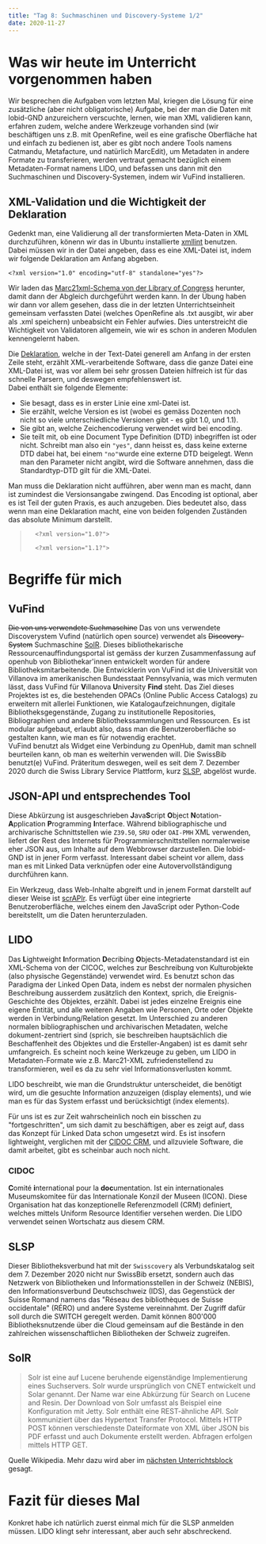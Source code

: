 ```yaml
---
title: "Tag 8: Suchmaschinen und Discovery-Systeme 1/2"
date: 2020-11-27
---
```


# Was wir heute im Unterricht vorgenommen haben
Wir besprechen die Aufgaben vom letzten Mal, kriegen die Lösung für eine zusätzliche (aber nicht obligatorische) Aufgabe, bei der man die Daten mit lobid-GND anzureichern verscuchte, lernen, wie man XML validieren kann, erfahren zudem, welche andere Werkzeuge vorhanden sind (wir beschäftigen uns z.B. mit OpenRefine, weil es eine grafische Oberfläche hat und einfach zu bedienen ist, aber es gibt noch andere Tools namens Catmandu, Metafacture, und natürlich MarcEdit), um Metadaten in andere Formate zu transferieren, werden vertraut gemacht bezüglich einem Metadaten-Format namens LIDO, und befassen uns dann mit den Suchmaschinen und Discovery-Systemen, indem wir VuFind installieren. 

## XML-Validation und die Wichtigkeit der Deklaration
Gedenkt man, eine Validierung all der transformierten Meta-Daten in XML durchzuführen, könenn wir das in Ubuntu installierte [xmllint](https://en.wikipedia.org/wiki/Libxml2) benutzen. Dabei müssen wir in der Datei angeben, dass es eine XML-Datei ist, indem wir folgende Deklaration am Anfang abgeben. 

`<?xml version="1.0" encoding="utf-8" standalone="yes"?>`

Wir laden das [Marc21xml-Schema von der Library of Congress](https://www.loc.gov/standards/marcxml/schema/MARC21slim.xsd) herunter, damit dann der Abgleich durchgeführt werden kann. 
In der Übung haben wir dann vor allem gesehen, dass die in der letzten Unterrichtseinheit gemeinsam verfassten Datei (welches OpenRefine als .txt ausgibt, wir aber als .xml speichern) unbeabsicht ein Fehler aufwies. 
Dies unterstreicht die Wichtigkeit von Validatoren allgemein, wie wir es schon in anderen Modulen kennengelernt haben. 

Die [Deklaration](https://de.wikipedia.org/wiki/XML-Deklaration), welche in der Text-Datei generell am Anfang in der ersten Zeile steht, erzählt XML-verarbeitende Software, dass die ganze Datei eine XML-Datei ist, was vor allem bei sehr grossen Dateien hilfreich ist für das schnelle Parsern, und deswegen empfehlenswert ist.  
Dabei enthält sie folgende Elemente:
* Sie besagt, dass es in erster Linie eine xml-Datei ist.
* Sie erzählt, welche Version es ist (wobei es gemäss Dozenten noch nicht so viele unterschiedliche Versionen gibt - es gibt 1.0, und 1.1). 
* Sie gibt an, welche Zeichencodierung verwendet wird bei encoding. 
* Sie teilt mit, ob eine Document Type Definition (DTD) inbegriffen ist oder nicht. Schreibt man also ein `"yes"`, dann heisst es, dass keine externe DTD dabei hat, bei einem `"no"`wurde eine externe DTD beigelegt. Wenn man den Parameter nicht angibt, wird die Software annehmen, dass die Standardtyp-DTD gilt für die XML-Datei. 

Man muss die Deklaration nicht aufführen, aber wenn man es macht, dann ist zumindest die Versionsangabe zwingend. Das Encoding ist optional, aber es ist Teil der guten Praxis, es auch anzugeben. 
Dies bedeutet also, dass wenn man eine Deklaration macht, eine von beiden folgenden Zuständen das absolute Minimum darstellt. 
>       <?xml version="1.0?">
>
>       <?xml version="1.1?">

# Begriffe für mich

## VuFind
~~Die von uns verwendete Suchmaschine~~ Das von uns verwendete Discoverystem Vufind (natürlich open source) verwendet als ~~Discovery-System~~ Suchmaschine [SolR](#SolR). Dieses bibliothekarische Ressourcenauffindungsportal ist gemäss der kurzen Zusammenfassung auf openhub von Bibliothekar'innen entwickelt worden für andere Bibliotheksmitarbeitende. Die Entwicklerin von VuFind ist die Universität von Villanova im amerikanischen Bundesstaat Pennsylvania, was mich vermuten lässt, dass VuFind für **V**illanova **U**niversity **Find** steht. 
Das Ziel dieses Projektes ist es, die bestehenden OPACs (Online Public Access Catalogs) zu erweitern mit allerlei Funktionen, wie Katalogaufzeichnungen, digitale Bibliotheksgegenstände, Zugang zu institutionelle Repositories, Bibliographien und andere Bibliothekssammlungen und Ressourcen. Es ist modular aufgebaut, erlaubt also, dass man die Benutzeroberfläche so gestalten kann, wie man es für notwendig erachtet.  
VuFind benutzt als Widget eine Verbindung zu OpenHub, damit man schnell beurteilen kann, ob man es weiterhin verwenden will. 
Die SwissBib benutzt(e) VuFind. Präteritum deswegen, weil es seit dem 7. Dezember 2020 durch die Swiss Library Service Plattform, kurz [SLSP](#SLSP), abgelöst wurde. 

## JSON-API und entsprechendes Tool
Diese Abkürzung ist ausgeschrieben **J**ava**S**cript **O**bject **N**otation-**A**pplication **P**rogramming **I**nterface. 
Während bibliographische und archivarische Schnittstellen wie `Z39.50`, `SRU` oder `OAI-PMH` XML verwenden, liefert der Rest des Internets für Programmierschnittstellen normalerweise eher JSON aus, um Inhalte auf dem Webbrowser darzustellen. Die lobid-GND ist in jener Form verfasst. Interessant dabei scheint vor allem, dass man es mit Linked Data verknüpfen oder eine Autovervollständigung durchführen kann. 

Ein Werkzeug, dass Web-Inhalte abgreift und in jenem Format darstellt auf dieser Weise ist [scrAPIr](https://scrapir.org/). Es verfügt über eine integrierte Benutzeroberfläche, welches einem den JavaScript oder Python-Code bereitstellt, um die Daten herunterzuladen.   

## LIDO
Das **L**ightweight **I**nformation **D**ecribing **O**bjects-Metadatenstandard ist ein XML-Schema von der CICOC, welches zur Beschreibung von Kulturobjekte (also physische Gegenstände) verwendet wird. Es benutzt schon das Paradigma der Linked Open Data, indem es nebst der normalen physichen Beschreibung ausserdem zusätzlich den Kontext, sprich, die Ereignis-Geschichte des Objektes, erzählt. Dabei ist jedes einzelne Ereignis eine eigene Entität, und alle weiteren Angaben wie Personen, Orte oder Objekte werden in Verbindung/Relation gesetzt. 
Im Unterschied zu anderen normalen bibliographischen und archivarischen Metadaten, welche dokument-zentriert sind (sprich, sie beschreiben hauptsächlich die Beschaffenheit des Objektes und die Ersteller-Angaben) ist es damit sehr umfangreich. Es scheint noch keine Werkzeuge zu geben, um LIDO in Metadaten-Formate wie z.B. Marc21-XML zufriedenstellend zu transformieren, weil es da zu sehr viel Informationsverlusten kommt. 

LIDO beschreibt, wie man die Grundstruktur unterscheidet, die benötigt wird, um die gesuchte Information anzuzeigen (display elements), und wie man es für das System erfasst und berücksichtigt (index elements).

Für uns ist es zur Zeit wahrscheinlich noch ein bisschen zu "fortgeschritten", um sich damit zu beschäftigen, aber es zeigt auf, dass das Konzept für Linked Data schon umgesetzt wird. Es ist insofern lightweight, verglichen mit der [CIDOC CRM](#CIDOC), und allzuviele Software, die damit arbeitet, gibt es scheinbar auch noch nicht. 

### CIDOC
**C**omité **i**nternational pour la **doc**umentation. Ist ein internationales Museumskomitee für das Internationale Konzil der Museen (ICON). Diese Organisation hat das konzeptionelle Referenzmodell (CRM) definiert, welches mittels Uniform Resource Identifier versehen werden. Die LIDO verwendet seinen Wortschatz aus diesem CRM.  

## SLSP
Dieser Bibliotheksverbund hat mit der `Swisscovery` als Verbundskatalog seit dem 7. Dezember 2020 nicht nur SwissBib ersetzt, sondern auch das Netzwerk von Bibliotheken und Informationsstellen in der Schweiz (NEBIS), den Informationsverbund Deutschschweiz (IDS), das Gegenstück der Suisse Romand namens das "Réseau des bibliothèques de Suisse occidentale" (RÉRO) und andere Systeme vereinnahmt. Der Zugriff dafür soll durch die SWITCH geregelt werden. Damit können 800'000 Bibliotheksnutzende über die Cloud gemeinsam auf die Bestände in den zahlreichen wissenschaftlichen Bibliotheken der Schweiz zugreifen. 

## SolR
>Solr ist eine auf Lucene beruhende eigenständige Implementierung eines Suchservers. Solr wurde ursprünglich von CNET entwickelt und Solar genannt. Der Name war eine Abkürzung für Search on Lucene and Resin. Der Download von Solr umfasst als Beispiel eine Konfiguration mit Jetty. Solr enthält eine REST-ähnliche API. Solr kommuniziert über das Hypertext Transfer Protocol. Mittels HTTP POST können verschiedenste Dateiformate von XML über JSON bis PDF erfasst und auch Dokumente erstellt werden. Abfragen erfolgen mittels HTTP GET. 

Quelle Wikipedia. 
Mehr dazu wird aber im [nächsten Unterrichtsblock](https://charleswinkler.github.io/2020/12/11/tag9.html) gesagt. 

# Fazit für dieses Mal
Konkret habe ich natürlich zuerst einmal mich für die SLSP anmelden müssen. LIDO klingt sehr interessant, aber auch sehr abschreckend. 





